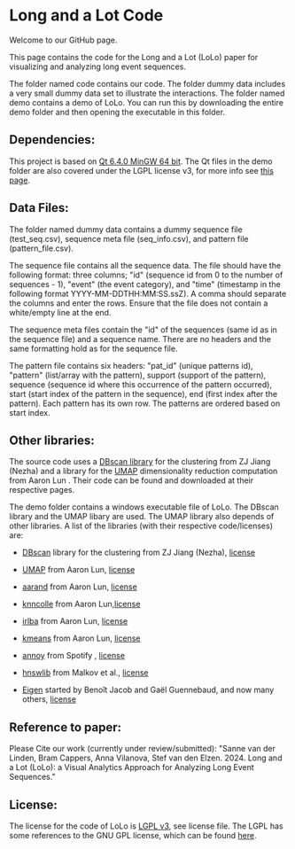 # Long and a Lot Code

Welcome to our GitHub page. 

This page contains the code for the Long and a Lot (LoLo) paper for visualizing and analyzing long event sequences. 

The folder named code contains our code. The folder dummy data includes a very small dummy data set to illustrate the interactions. The folder named demo contains a demo of LoLo. You can run this by downloading
the entire demo folder and then opening the executable in this folder.   



## Dependencies:
This project is based on [Qt 6.4.0 MinGW 64 bit](https://www.qt.io/download-dev). The Qt files in the demo folder are also covered under the LGPL license v3, for more info see [this page](https://www.qt.io/product/features?license-model=lgpl-v3). 



## Data Files:
The folder named dummy data contains a dummy sequence file (test_seq.csv), sequence meta file (seq_info.csv), and pattern file (pattern_file.csv). 

The sequence file contains all the sequence data. The file should have the following format: three columns; "id" (sequence id from 0 to the number of sequences - 1), "event" (the event category), 
and "time" (timestamp in the following format YYYY-MM-DDTHH:MM:SS.ssZ). A comma should separate the columns and enter the rows. Ensure that the file does not contain a white/empty line at the end.   

The sequence meta files contain the "id" of the sequences (same id as in the sequence file) and a sequence name. There are no headers and the same formatting hold as for the sequence file.  

The pattern file contains six headers: "pat_id" (unique patterns id), "pattern" (list/array with the pattern), support (support of the pattern), sequence (sequence id where this occurrence 
of the pattern occurred), start (start index of the pattern in the sequence), end (first index after the pattern). Each pattern has its own row. The patterns are ordered based on start index. 



## Other libraries:
The source code uses a [DBscan library](https://github.com/CallmeNezha/SimpleDBSCAN) for the clustering from ZJ Jiang (Nezha)  and a library for the [UMAP](https://github.com/libscran/umappp) dimensionality reduction computation from Aaron Lun . 
Their code can be found and downloaded at their respective pages. 

The demo folder contains a windows executable file of LoLo. The DBscan library and the UMAP libary are used. The UMAP library also depends of other libraries. 
A list of the libraries (with their respective code/licenses) are:
- [DBscan](https://github.com/CallmeNezha/SimpleDBSCAN) library for the clustering from ZJ Jiang (Nezha), [license](https://rem.mit-license.org/) 

- [UMAP](https://github.com/libscran/umappp) from Aaron Lun, [license](https://github.com/libscran/umappp/blob/master/LICENSE)
- [aarand](https://github.com/LTLA/aarand/tree/master) from Aaron Lun, [license](https://github.com/LTLA/aarand/blob/master/LICENSE)
- [knncolle](https://github.com/knncolle/knncolle) from Aaron Lun,[license](https://github.com/knncolle/knncolle/tree/master?tab=MIT-1-ov-file#readme)
- [irlba](https://github.com/LTLA/CppIrlba) from Aaron Lun, [license](https://github.com/LTLA/CppIrlba/blob/master/LICENSE)
- [kmeans](https://github.com/LTLA/CppKmeans) from Aaron Lun, [license](https://github.com/LTLA/CppKmeans?tab=MIT-1-ov-file#readme)
- [annoy](https://github.com/spotify/annoy/tree/main) from Spotify , [license](https://github.com/spotify/annoy/blob/main/LICENSE)
- [hnswlib](https://github.com/nmslib/hnswlib/tree/master) from Malkov et al., [license](https://github.com/nmslib/hnswlib/tree/master?tab=License-1-ov-file)
- [Eigen](https://gitlab.com/libeigen/eigen/-/tree/master?ref_type=heads) started by Benoît Jacob and Gaël Guennebaud, and now many others, [license](https://gitlab.com/libeigen/eigen/-/blob/master/COPYING.MPL2?ref_type=heads)



## Reference to paper:

Please Cite our work (currently under review/submitted):
"Sanne van der Linden, Bram Cappers, Anna Vilanova, Stef van den Elzen. 2024. Long and a Lot (LoLo): a Visual Analytics Approach for Analyzing Long Event Sequences." 



## License: 
The license for the code of LoLo is [LGPL v3](https://www.gnu.org/licenses/lgpl-3.0.en.html), see license file. The LGPL has some references to the GNU GPL license, which can be found [here](https://www.gnu.org/licenses/gpl-3.0.en.html). 

